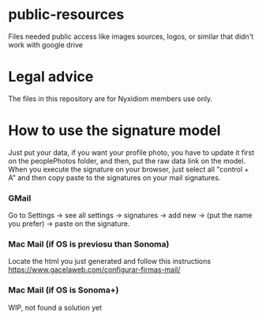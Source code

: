# public-resources

Files needed public access like images sources, logos, or similar that didn't work with google drive

# Legal advice

The files in this repository are for Nyxidiom members use only.

# How to use the signature model

Just put your data, if you want your profile photo, you have to update it first on the peoplePhotos folder, and then, put the raw data link on the model.
When you execute the signature on your browser, just select all "control + A" and then copy paste to the signatures on your mail signatures.

### GMail

Go to Settings -> see all settings -> signatures -> add new -> (put the name you prefer) -> paste on the signature.

### Mac Mail (if OS is previosu than Sonoma)

Locate the html you just generated and follow this instructions
https://www.gacelaweb.com/configurar-firmas-mail/

### Mac Mail (if OS is Sonoma+)

WIP, not found a solution yet
